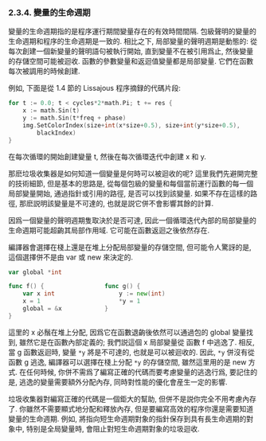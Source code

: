 ### 2.3.4. 變量的生命週期

變量的生命週期指的是程序運行期間變量存在的有效時間間隔. 包級聲明的變量的生命週期和程序的生命週期是一致的. 相比之下, 局部變量的聲明週期是動態的: 從每次創建一個新變量的聲明語句被執行開始, 直到變量不在被引用爲止, 然後變量的存儲空間可能被迴收. 函數的參數變量和返迴值變量都是局部變量. 它們在函數每次被調用的時候創建.

例如, 下面是從 1.4 節的 Lissajous 程序摘録的代碼片段:

```Go
for t := 0.0; t < cycles*2*math.Pi; t += res { 
	x := math.Sin(t) 
	y := math.Sin(t*freq + phase) 
	img.SetColorIndex(size+int(x*size+0.5), size+int(y*size+0.5), 
		blackIndex) 
} 
```

在每次循環的開始創建變量 t, 然後在每次循環迭代中創建 x 和 y.

那麽垃圾收集器是如何知道一個變量是何時可以被迴收的呢? 這里我們先避開完整的技術細節, 但是基本的思路是, 從每個包級的變量和每個當前運行函數的每一個局部變量開始, 通過指針或引用的路徑, 是否可以找到該變量. 如果不存在這樣的路徑, 那麽説明該變量是不可達的, 也就是説它併不會影響其餘的計算.

因爲一個變量的聲明週期隻取決於是否可達, 因此一個循環迭代內部的局部變量的生命週期可能超齣其局部作用域. 它可能在函數返迴之後依然存在.

編譯器會選擇在棧上還是在堆上分配局部變量的存儲空間, 但可能令人驚訝的是, 這個選擇併不是由 var 或 new 來決定的.

```Go
var global *int 

func f() {                 func g() { 
	var x int                  y := new(int) 
	x = 1                      *y = 1 
	global = &x            } 
} 
```

這里的 x 必鬚在堆上分配, 因爲它在函數退齣後依然可以通過包的 global 變量找到, 雖然它是在函數內部定義的; 我們説這個 x 局部變量從 函數 f 中逃逸了. 相反, 當 g 函數返迴時, 變量 `*y` 將是不可達的, 也就是可以被迴收的. 因此, `*y` 併沒有從 函數 g 逃逸, 編譯器可以選擇在棧上分配 `*y` 的存儲空間, 雖然這里用的是 new 方式.
在任何時候, 你併不需爲了編寫正確的代碼而要考慮變量的逃逸行爲, 要記住的是, 逃逸的變量需要額外分配內存, 同時對性能的優化會産生一定的影響.

垃圾收集器對編寫正確的代碼是一個鉅大的幫助, 但併不是説你完全不用考慮內存了. 你雖然不需要顯式地分配和釋放內存, 但是要編寫高效的程序你還是需要知道變量的生命週期. 例如, 將指向短生命週期對象的指針保存到具有長生命週期的對象中, 特别是全局變量時, 會阻止對短生命週期對象的垃圾迴收.


 
